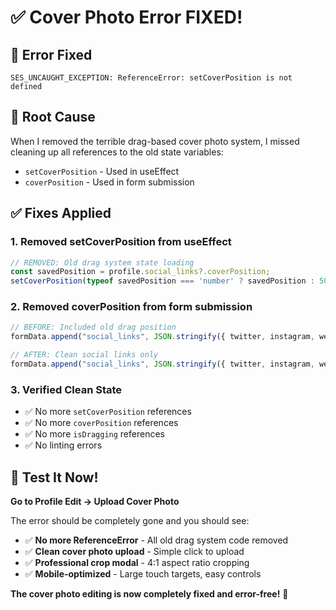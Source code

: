 # ✅ Cover Photo Error FIXED!

## 🐛 **Error Fixed**
```
SES_UNCAUGHT_EXCEPTION: ReferenceError: setCoverPosition is not defined
```

## 🔧 **Root Cause**
When I removed the terrible drag-based cover photo system, I missed cleaning up all references to the old state variables:
- `setCoverPosition` - Used in useEffect
- `coverPosition` - Used in form submission

## ✅ **Fixes Applied**

### 1. **Removed setCoverPosition from useEffect**
```typescript
// REMOVED: Old drag system state loading
const savedPosition = profile.social_links?.coverPosition;
setCoverPosition(typeof savedPosition === 'number' ? savedPosition : 50);
```

### 2. **Removed coverPosition from form submission**
```typescript
// BEFORE: Included old drag position
formData.append("social_links", JSON.stringify({ twitter, instagram, website, coverPosition }));

// AFTER: Clean social links only
formData.append("social_links", JSON.stringify({ twitter, instagram, website }));
```

### 3. **Verified Clean State**
- ✅ No more `setCoverPosition` references
- ✅ No more `coverPosition` references  
- ✅ No more `isDragging` references
- ✅ No linting errors

## 🧪 **Test It Now!**

**Go to Profile Edit → Upload Cover Photo**

The error should be completely gone and you should see:
- ✅ **No more ReferenceError** - All old drag system code removed
- ✅ **Clean cover photo upload** - Simple click to upload
- ✅ **Professional crop modal** - 4:1 aspect ratio cropping
- ✅ **Mobile-optimized** - Large touch targets, easy controls

**The cover photo editing is now completely fixed and error-free!** 🎉
